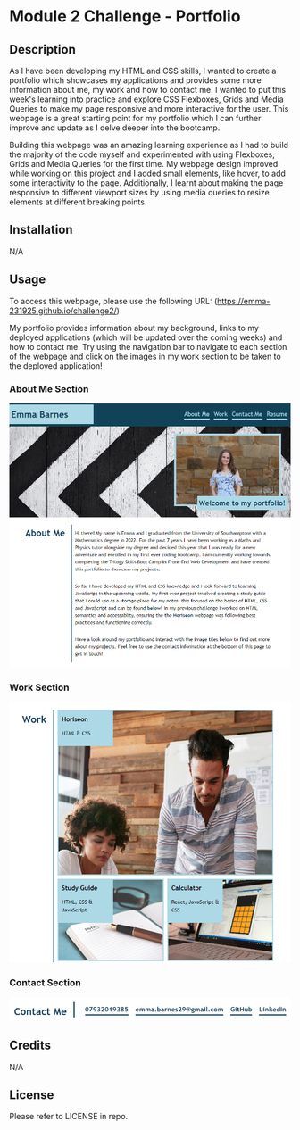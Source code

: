 # Module 2 Challenge - Portfolio

## Description
As I have been developing my HTML and CSS skills, I wanted to create a portfolio which showcases my applications and provides some more information about me, my work and how to contact me. I wanted to put this week's learning into practice and explore CSS Flexboxes, Grids and Media Queries to make my page responsive and more interactive for the user. This webpage is a great starting point for my portfolio which I can further improve and update as I delve deeper into the bootcamp.

Building this webpage was an amazing learning experience as I had to build the majority of the code myself and experimented with using Flexboxes, Grids and Media Queries for the first time. My webpage design improved while working on this project and I added small elements, like hover, to add some interactivity to the page. Additionally, I learnt about making the page responsive to different viewport sizes by using media queries to resize elements at different breaking points. 

## Installation

N/A

## Usage

To access this webpage, please use the following URL: (https://emma-231925.github.io/challenge2/)

My portfolio provides information about my background, links to my deployed applications (which will be updated over the coming weeks) and how to contact me. Try using the navigation bar to navigate to each section of the webpage and click on the images in my work section to be taken to the deployed application!

### About Me Section

![Final website, showing about me section](assets/images/webpage1.png)

### Work Section

![Final website, showing work section](assets/images/webpage2.png)

### Contact Section

![Final website, showing contact section](assets/images/contactsection.png)
## Credits

N/A

## License

Please refer to LICENSE in repo.
